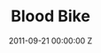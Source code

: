 ---
title: Blood Bike
date: 2011-09-21 00:00:00 Z
tags:
- home
position: 1
client: Honda
agency:  Wieden & Kennedy London
image: "/uploads/honda-blood-bike.jpg"
vimeo: 82642891
production-company:
dop: Martin Hill
producer:
awards:
layout: project
---